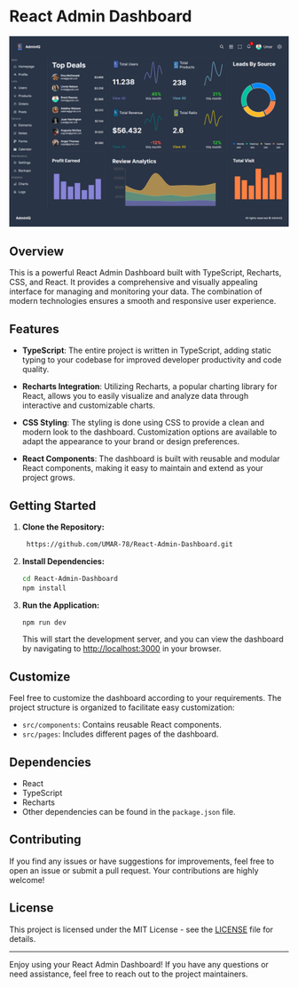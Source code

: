 # React Admin Dashboard

![React Admin Dashboard](public/screencapture-react-admin-dashboard-git-main-umar-78-vercel-app-2024-03-08-00_42_10.jpg)

## Overview

This is a powerful React Admin Dashboard built with TypeScript, Recharts, CSS, and React. It provides a comprehensive and visually appealing interface for managing and monitoring your data. The combination of modern technologies ensures a smooth and responsive user experience.

## Features

- **TypeScript**: The entire project is written in TypeScript, adding static typing to your codebase for improved developer productivity and code quality.

- **Recharts Integration**: Utilizing Recharts, a popular charting library for React, allows you to easily visualize and analyze data through interactive and customizable charts.

- **CSS Styling**: The styling is done using CSS to provide a clean and modern look to the dashboard. Customization options are available to adapt the appearance to your brand or design preferences.

- **React Components**: The dashboard is built with reusable and modular React components, making it easy to maintain and extend as your project grows.

## Getting Started

1. **Clone the Repository:**
   ```bash
    https://github.com/UMAR-78/React-Admin-Dashboard.git
   ```

2. **Install Dependencies:**
   ```bash
   cd React-Admin-Dashboard
   npm install
   ```

3. **Run the Application:**
   ```bash
   npm run dev
   ```

   This will start the development server, and you can view the dashboard by navigating to [http://localhost:3000](http://localhost:3000) in your browser.

## Customize

Feel free to customize the dashboard according to your requirements. The project structure is organized to facilitate easy customization:

- `src/components`: Contains reusable React components.
- `src/pages`: Includes different pages of the dashboard.

## Dependencies

- React
- TypeScript
- Recharts
- Other dependencies can be found in the `package.json` file.

## Contributing

If you find any issues or have suggestions for improvements, feel free to open an issue or submit a pull request. Your contributions are highly welcome!

## License

This project is licensed under the MIT License - see the [LICENSE](LICENSE) file for details.

---

Enjoy using your React Admin Dashboard! If you have any questions or need assistance, feel free to reach out to the project maintainers.
